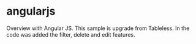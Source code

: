 angularjs
=========

Overview with Angular JS. This sample is upgrade from Tableless. In the code was added the filter, delete and edit features.
